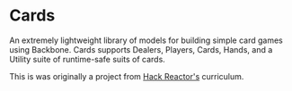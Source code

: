# Cards

An extremely lightweight library of models for building simple card games using
Backbone. Cards supports Dealers, Players, Cards, Hands, and a Utility suite of
runtime-safe suits of cards.

This is was originally a project from [Hack Reactor's](http://hackreactor.com) curriculum.
